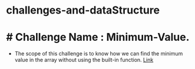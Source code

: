 # challenges-and-dataStructure
# # Challenge Name : Minimum-Value.
- The scope of this challenge is to know how we can find the minimum value in the array without using the built-in function.
[Link](challenge-2.png)
